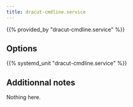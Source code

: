 ```yaml
---
title: dracut-cmdline.service
---
```


{{% provided_by "dracut-cmdline.service" %}}

## Options

{{% systemd_unit "dracut-cmdline.service" %}}

## Additionnal notes

Nothing here.